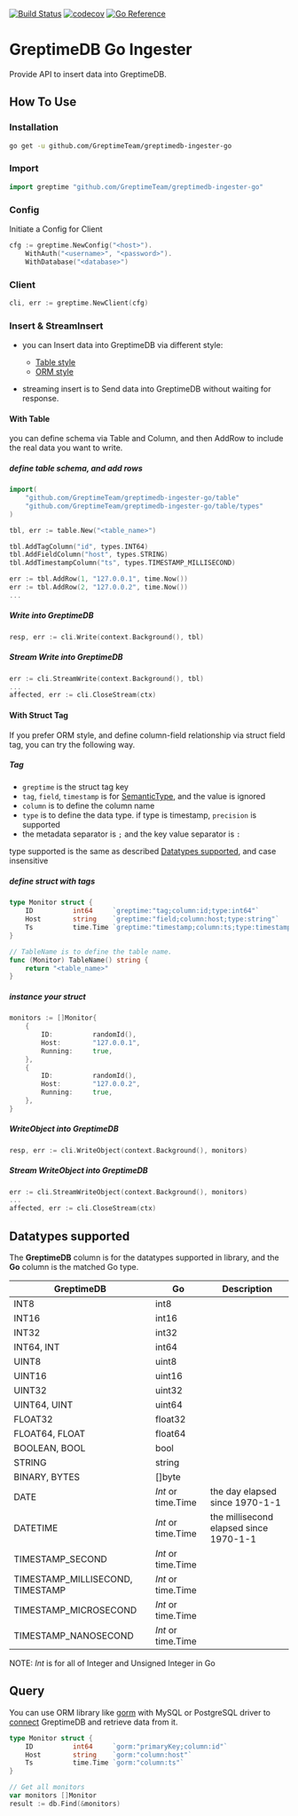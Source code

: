 [![Build Status](https://github.com/greptimeteam/greptimedb-ingester-go/actions/workflows/ci.yml/badge.svg)](https://github.com/GreptimeTeam/greptimedb-ingester-go/blob/main/.github/workflows/ci.yml)
[![codecov](https://codecov.io/gh/GreptimeTeam/greptimedb-ingester-go/branch/main/graph/badge.svg?token=76KIKITADQ)](https://codecov.io/gh/GreptimeTeam/greptimedb-ingester-go)
[![Go Reference](https://pkg.go.dev/badge/github.com/GreptimeTeam/greptimedb-ingester-go.svg)](https://pkg.go.dev/github.com/GreptimeTeam/greptimedb-ingester-go)

# GreptimeDB Go Ingester

Provide API to insert data into GreptimeDB.

## How To Use

### Installation

```sh
go get -u github.com/GreptimeTeam/greptimedb-ingester-go
```

### Import

```go
import greptime "github.com/GreptimeTeam/greptimedb-ingester-go"
```

### Config

Initiate a Config for Client

```go
cfg := greptime.NewConfig("<host>").
    WithAuth("<username>", "<password>").
    WithDatabase("<database>")
```

### Client

```go
cli, err := greptime.NewClient(cfg)
```

### Insert & StreamInsert

- you can Insert data into GreptimeDB via different style:

  - [Table style](#with-table)
  - [ORM style](#with-struct-tag)

- streaming insert is to Send data into GreptimeDB without waiting for response.

#### With Table

you can define schema via Table and Column, and then AddRow to include the real data you want to write.

##### define table schema, and add rows

```go
import(
    "github.com/GreptimeTeam/greptimedb-ingester-go/table"
    "github.com/GreptimeTeam/greptimedb-ingester-go/table/types"
)

tbl, err := table.New("<table_name>")

tbl.AddTagColumn("id", types.INT64)
tbl.AddFieldColumn("host", types.STRING)
tbl.AddTimestampColumn("ts", types.TIMESTAMP_MILLISECOND)

err := tbl.AddRow(1, "127.0.0.1", time.Now())
err := tbl.AddRow(2, "127.0.0.2", time.Now())
...
```

##### Write into GreptimeDB

```go
resp, err := cli.Write(context.Background(), tbl)
```

##### Stream Write into GreptimeDB

```go
err := cli.StreamWrite(context.Background(), tbl)
...
affected, err := cli.CloseStream(ctx)
```

#### With Struct Tag

If you prefer ORM style, and define column-field relationship via struct field tag, you can try the following way.

##### Tag

- `greptime` is the struct tag key
- `tag`, `field`, `timestamp` is for [SemanticType][data-model], and the value is ignored
- `column` is to define the column name
- `type` is to define the data type. if type is timestamp, `precision` is supported
- the metadata separator is `;` and the key value separator is `:`

type supported is the same as described [Datatypes supported](#datatypes-supported), and case insensitive

##### define struct with tags

```go
type Monitor struct {
    ID          int64     `greptime:"tag;column:id;type:int64"`
    Host        string    `greptime:"field;column:host;type:string"`
    Ts          time.Time `greptime:"timestamp;column:ts;type:timestamp;precision:millisecond"`
}

// TableName is to define the table name.
func (Monitor) TableName() string {
    return "<table_name>"
}
```

##### instance your struct

```go
monitors := []Monitor{
    {
        ID:          randomId(),
        Host:        "127.0.0.1",
        Running:     true,
    },
    {
        ID:          randomId(),
        Host:        "127.0.0.2",
        Running:     true,
    },
}
```

##### WriteObject into GreptimeDB

```go
resp, err := cli.WriteObject(context.Background(), monitors)
```

##### Stream WriteObject into GreptimeDB

```go
err := cli.StreamWriteObject(context.Background(), monitors)
...
affected, err := cli.CloseStream(ctx)
```

## Datatypes supported

The **GreptimeDB** column is for the datatypes supported in library, and the **Go** column is the matched Go type.

| GreptimeDB                       | Go               | Description                            |
|----------------------------------|------------------|----------------------------------------|
| INT8                             | int8             |                                        |
| INT16                            | int16            |                                        |
| INT32                            | int32            |                                        |
| INT64, INT                       | int64            |                                        |
| UINT8                            | uint8            |                                        |
| UINT16                           | uint16           |                                        |
| UINT32                           | uint32           |                                        |
| UINT64, UINT                     | uint64           |                                        |
| FLOAT32                          | float32          |                                        |
| FLOAT64, FLOAT                   | float64          |                                        |
| BOOLEAN, BOOL                    | bool             |                                        |
| STRING                           | string           |                                        |
| BINARY, BYTES                    | []byte           |                                        |
| DATE                             | *Int* or time.Time | the day elapsed since 1970-1-1         |
| DATETIME                         | *Int* or time.Time | the millisecond elapsed since 1970-1-1 |
| TIMESTAMP_SECOND                 | *Int* or time.Time |                                        |
| TIMESTAMP_MILLISECOND, TIMESTAMP | *Int* or time.Time |                                        |
| TIMESTAMP_MICROSECOND            | *Int* or time.Time |                                        |
| TIMESTAMP_NANOSECOND             | *Int* or time.Time |                                        |

NOTE: *Int* is for all of Integer and Unsigned Integer in Go

## Query

You can use ORM library like [gorm][gorm] with MySQL or PostgreSQL driver to [connect][connect] GreptimeDB and retrieve data from it.

```go
type Monitor struct {
    ID          int64     `gorm:"primaryKey;column:id"`
    Host        string    `gorm:"column:host"`
    Ts          time.Time `gorm:"column:ts"`
}

// Get all monitors
var monitors []Monitor
result := db.Find(&monitors)
```

[gorm]: https://gorm.io/
[connect]: https://gorm.io/docs/connecting_to_the_database.html
[data-model]: https://docs.greptime.com/user-guide/concepts/data-model
